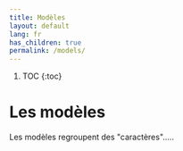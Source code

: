 ```yaml
---
title: Modèles
layout: default
lang: fr
has_children: true
permalink: /models/
---
```


1. TOC
{:toc}

# Les modèles
Les modèles regroupent des "caractères".....
